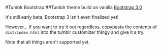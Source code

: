 #Tumblr Bootstrap
##Tumblr theme build on vanilla [Bootstrap 3.0][1]

It's still early beta, Bootstrap 3 isn't even finalized yet!

However... If you want to try it out regardless, copypasta the contents 
of `dist/index.html` into the tumblr customizer thingy and give it a try.

Note that all things aren't supported yet.

[1]: http://getbootstrap.com/